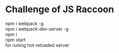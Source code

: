 # Challenge of JS Raccoon

npm i webpack -g
<br/>
npm i webpack-dev-server -g
<br/>
npm i
<br/>
npm start
<br/>
for runing hot-reloaded server
